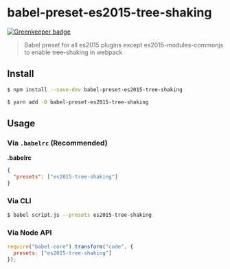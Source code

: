 # babel-preset-es2015-tree-shaking

[![Greenkeeper badge](https://badges.greenkeeper.io/soenkekluth/babel-preset-es2015-tree-shaking.svg)](https://greenkeeper.io/)
> Babel preset for all es2015 plugins except es2015-modules-commonjs to enable tree-shaking in webpack


## Install

```sh
$ npm install --save-dev babel-preset-es2015-tree-shaking
```

```sh
$ yarn add -D babel-preset-es2015-tree-shaking
```

## Usage

### Via `.babelrc` (Recommended)

**.babelrc**

```json
{
  "presets": ["es2015-tree-shaking"]
}
```

### Via CLI

```sh
$ babel script.js --presets es2015-tree-shaking
```

### Via Node API

```javascript
require("babel-core").transform("code", {
  presets: ["es2015-tree-shaking"]
});
```
